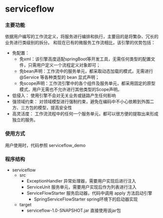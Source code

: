 # serviceflow


### 主要功能

依据用户编写的工作流定义，将服务进行编排和执行，主要目的是将繁杂、冗长的业务进行类级别的拆分。
和现在已有的微服务工作流相比，该引擎的优势包括：

* 免配置：
    * 免xml：该引擎高度适配springBoot等开发工具，无需任何类型的配置文件，只需用户定义一个流程定义对象即可；
    * 免bean声明：工作流中的服务单元，都采取动态加载的模式，无需进行 @Service 等各种类型的 bean 显式声明；
    * 免scope声明：工作流引擎中的各个组件及服务单元，都采用固定的原型模式，用户无需也不允许进行其他类型的Scope声明。
* 低侵入：
    使用引擎不会对无关业务或链路产生任何影响
* 强领域约束：
    对领域模型进行强制约束，避免在编码中不小心依赖到外围二方、三方包的模型，提高安全性
* 高灵活度：
    工作流流程中的任何一个服务单元，都可以很方便的提取出来形成独立的服务。

### 使用方式
用户使用时，代码参照 serviceflow_demo

### 程序结构
* serviceflow
	* src
		* ExceptionHandler 异常处理器，需要用户实现后进行注入
		* ServiceUnit 服务单元，需要用户实现后作为列表进行注入
		* ServiceFlowStarter 服务启动器，代码中调用 apply 方法启动引擎
			* SpringServiceFlowStarter spring环境下的启动器实现
	* target
		* serviceflow-1.0-SNAPSHOT.jar 直接使用该jar包
